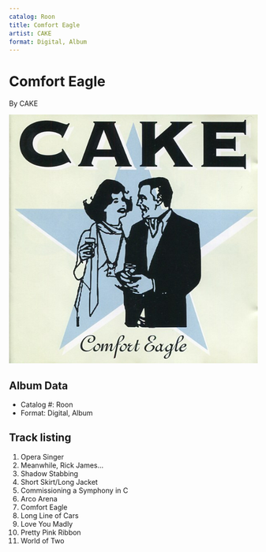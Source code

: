 ```yaml
---
catalog: Roon
title: Comfort Eagle
artist: CAKE
format: Digital, Album
---
```


# Comfort Eagle

By CAKE

![](../../assets/albumcovers/CAKE-Comfort_Eagle.png)

## Album Data

- Catalog #: Roon
- Format: Digital, Album


## Track listing


1. Opera Singer
2. Meanwhile, Rick James...
3. Shadow Stabbing
4. Short Skirt/Long Jacket
5. Commissioning a Symphony in C
6. Arco Arena
7. Comfort Eagle
8. Long Line of Cars
9. Love You Madly
10. Pretty Pink Ribbon
11. World of Two

